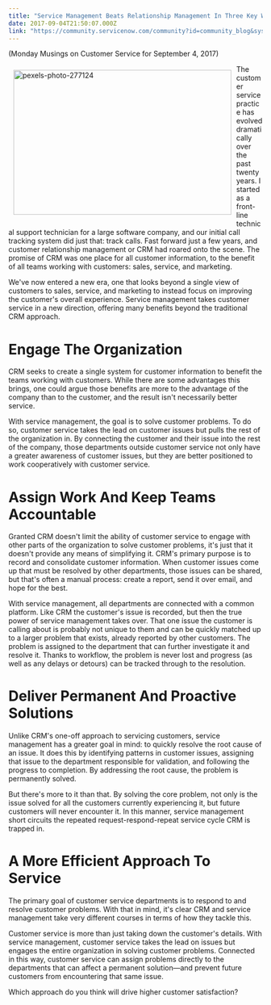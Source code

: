```yaml
---
title: "Service Management Beats Relationship Management In Three Key Ways"
date: 2017-09-04T21:50:07.000Z
link: "https://community.servicenow.com/community?id=community_blog&sys_id=88edaae9dbd0dbc01dcaf3231f96194d"
---
```

<p>(Monday Musings on Customer Service for September 4, 2017)</p><p><img alt="pexels-photo-277124" class="wp-image-908 alignleft" height="287" src="https://insightsincustomerservice.files.wordpress.com/2017/09/pexels-photo-277124.jpeg" style="float: left; margin: 10px;" width="432"/></p><p>The customer service practice has evolved dramatically over the past twenty years. I started as a front-line technical support technician for a large software company, and our initial call tracking system did just that: track calls. Fast forward just a few years, and customer relationship management or CRM had roared onto the scene. The promise of CRM was one place for all customer information, to the benefit of all teams working with customers: sales, service, and marketing. </p><p></p><p>We've now entered a new era, one that looks beyond a single view of customers to sales, service, and marketing to instead focus on improving the customer's overall experience. Service management takes customer service in a new direction, offering many benefits beyond the traditional CRM approach.</p><h1>Engage The Organization</h1><p>CRM seeks to create a single system for customer information to benefit the teams working with customers. While there are some advantages this brings, one could argue those benefits are more to the advantage of the company than to the customer, and the result isn't necessarily better service.</p><p></p><p>With service management, the goal is to solve customer problems. To do so, customer service takes the lead on customer issues but pulls the rest of the organization in. By connecting the customer and their issue into the rest of the company, those departments outside customer service not only have a greater awareness of customer issues, but they are better positioned to work cooperatively with customer service.</p><h1>Assign Work And Keep Teams Accountable</h1><p>Granted CRM doesn't limit the ability of customer service to engage with other parts of the organization to solve customer problems, it's just that it doesn't provide any means of simplifying it. CRM's primary purpose is to record and consolidate customer information. When customer issues come up that must be resolved by other departments, those issues can be shared, but that's often a manual process: create a report, send it over email, and hope for the best.</p><p></p><p>With service management, all departments are connected with a common platform. Like CRM the customer's issue is recorded, but then the true power of service management takes over. That one issue the customer is calling about is probably not unique to them and can be quickly matched up to a larger problem that exists, already reported by other customers. The problem is assigned to the department that can further investigate it and resolve it. Thanks to workflow, the problem is never lost and progress (as well as any delays or detours) can be tracked through to the resolution.</p><h1>Deliver Permanent And Proactive Solutions</h1><p>Unlike CRM's one-off approach to servicing customers, service management has a greater goal in mind: to quickly resolve the root cause of an issue. It does this by identifying patterns in customer issues, assigning that issue to the department responsible for validation, and following the progress to completion. By addressing the root cause, the problem is permanently solved.</p><p></p><p>But there's more to it than that. By solving the core problem, not only is the issue solved for all the customers currently experiencing it, but future customers will never encounter it. In this manner, service management short circuits the repeated request-respond-repeat service cycle CRM is trapped in.</p><h1>A More Efficient Approach To Service</h1><p>The primary goal of customer service departments is to respond to and resolve customer problems. With that in mind, it's clear CRM and service management take very different courses in terms of how they tackle this.</p><p></p><p>Customer service is more than just taking down the customer's details. With service management, customer service takes the lead on issues but engages the entire organization in solving customer problems. Connected in this way, customer service can assign problems directly to the departments that can affect a permanent solution—and prevent future customers from encountering that same issue.</p><p></p><p>Which approach do you think will drive higher customer satisfaction?</p>